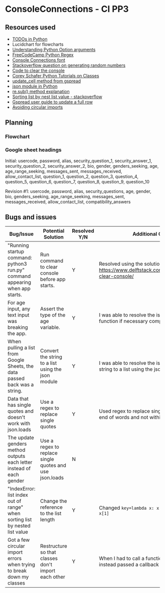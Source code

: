 # ConsoleConnections - CI PP3

## Resources used
- [TODOs in Python](https://www.jetbrains.com/help/pycharm/using-todo.html#view_todo)
- Lucidchart for flowcharts
- [Understanding Python Option arguments](https://realpython.com/python-optional-arguments/)
- [FreeCodeCamp Python Regex](https://www.freecodecamp.org/news/how-to-import-a-regular-expression-in-python/#howtousethepythonremodulewithregex)
- [Console Connections font](https://patorjk.com/software/taag/#p=display&h=2&v=1&f=NV%20Script&t=Console%20Connections)
- [Stackoverflow question on generating random numbers](https://stackoverflow.com/questions/2673385/how-to-generate-a-random-number-with-a-specific-amount-of-digits)
- [Code to clear the console](https://www.delftstack.com/howto/python/python-clear-console/)
- [Corey Schafer Python Tutorials on Classes](https://www.youtube.com/@coreyms)
- [update_cell method from gspread](https://docs.gspread.org/en/latest/user-guide.html)
- [json module in Python](https://docs.python.org/3/library/json.html)
- [re.sub() method explanation](https://www.pythontutorial.net/python-regex/python-regex-sub/)
- [Sorting list by nest list value - stackoverflow](https://stackoverflow.com/a/65679191/12297743)
- [Gspread user guide to update a full row](https://docs.gspread.org/en/latest/user-guide.html#updating-cells)
- [Avoiding circular imports](https://medium.com/brexeng/avoiding-circular-imports-in-python-7c35ec8145ed)
## Planning

### Flowchart
<!-- Flowcharts to be added here -->

### Google sheet headings
Initial: usercode,	password, alias,	security_question_1,	security_answer_1, security_question_2,	security_answer_2,	bio,	gender,	genders_seeking,	age,	age_range_seeking,	messages_sent,	messages_received,	allow_contact_list,	question_1,	question_2,	question_3,	question_4,	question_5,	question_6,	question_7,	question_8,	question_9,	question_10	

Revision #1: usercode,	password,	alias,	security_questions,	age,	gender,	bio,	genders_seeking,	age_range_seeking,	messages_sent,	messages_received,	allow_contact_list,	compatibility_answers


## Bugs and issues

| Bug/Issue                                                                   | Potential Solution                                        | Resolved Y/N | Additional Comments                                                                                      |
|-----------------------------------------------------------------------------|---------------------------------------------------------- |--------------|----------------------------------------------------------------------------------------------------------|  
| "Running startup command: python3 run.py" command appearing when app starts.| Run command to clear console before app starts.           |      Y       | Resolved using the solution here: https://www.delftstack.com/howto/python/python-clear-console/          |
| For age input, any text input was breaking the app.                         | Assert the type of the age variable.                      |      Y       | I was able to resolve the issue by returning the function if necessary components were not met.          |
| When pulling a list from Google Sheets, the data passed back was a string.  | Convert the string to a list using the json module        |      Y       | I was able to resolve the issue by converting the string to a list using the json module.                |
| Data that has single quotes and doesn't work with json.loads                | Use a regex to replace single quotes                      |      Y       | Used regex to replace single quotes at start and end of words and not within words                       |
| The update genders method outputs each letter instead of each gender        | Use a regex to replace single quotes and use json.loads   |      N       |                                                                                                          |
| "IndexError: list index out of range" when sorting list by nested list value| Change the reference to the list length                   |      Y       | Changed `key=lambda x: x[2]` to `key=lambda x: x[1]`                                                     |
| Got a few circular import errors when trying to break down my classes       | Restructure so that classes don't import each other       |      Y       | When I had to call a function from another class, I instead passed a callback function to the class.     |
